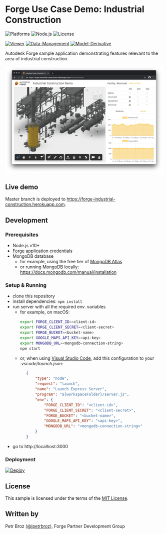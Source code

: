 # Forge Use Case Demo: Industrial Construction

![Platforms](https://img.shields.io/badge/platform-Windows|MacOS-lightgray.svg)
![Node.js](https://img.shields.io/badge/node-%3E%3D%2010.0.0-brightgreen.svg)
![License](https://img.shields.io/badge/license-MIT-green.svg)

[![Viewer](https://img.shields.io/badge/Viewer-v6-green.svg)](http://forge.autodesk.com/en/docs/viewer/v6)
[![Data-Management](https://img.shields.io/badge/Data%20Management-v2-green.svg)](https://forge.autodesk.com/en/docs/data/v2)
[![Model-Derivative](https://img.shields.io/badge/Model%20Derivative-v2-green.svg)](https://forge.autodesk.com/en/docs/model-derivative/v2)

Autodesk Forge sample application demonstrating features relevant to the area of industrial construction.

![Screenshot](thumbnail.png)

## Live demo

Master branch is deployed to https://forge-industrial-construction.herokuapp.com.

## Development

### Prerequisites

- Node.js v10+
- [Forge](https://forge.autodesk.com) application credentials
- MongoDB database
  - for example, using the free tier of [MongoDB Atlas](https://www.mongodb.com/cloud/atlas)
  - or running MongoDB locally: https://docs.mongodb.com/manual/installation

### Setup & Running

- clone this repository
- install dependencies: `npm install`
- run server with all the required env. variables
  - for example, on macOS:
    ```bash
    export FORGE_CLIENT_ID=<client-id>
    export FORGE_CLIENT_SECRET=<client-secret>
    export FORGE_BUCKET=<bucket-name>
    export GOOGLE_MAPS_API_KEY=<api-key>
    export MONGODB_URL=<mongodb-connection-string>
    npm start
    ```
  - or, when using [Visual Studio Code](https://code.visualstudio.com), add this configuration to your _.vscode/launch.json_:
  ```json
        {
            "type": "node",
            "request": "launch",
            "name": "Launch Express Server",
            "program": "${workspaceFolder}/server.js",
            "env": {
                "FORGE_CLIENT_ID": "<client-id>",
                "FORGE_CLIENT_SECRET": "<client-secret>",
                "FORGE_BUCKET": "<bucket-name>",
                "GOOGLE_MAPS_API_KEY": "<api-key>",
                "MONGODB_URL": "<mongodb-connection-string>"
            }
        }
  ```
- go to http://localhost:3000

### Deployment

[![Deploy](https://www.herokucdn.com/deploy/button.svg)](https://heroku.com/deploy)

## License

This sample is licensed under the terms of the [MIT License](https://tldrlegal.com/license/mit-license).

## Written by

Petr Broz ([@ipetrbroz](https://twitter.com/ipetrbroz)), Forge Partner Development Group
